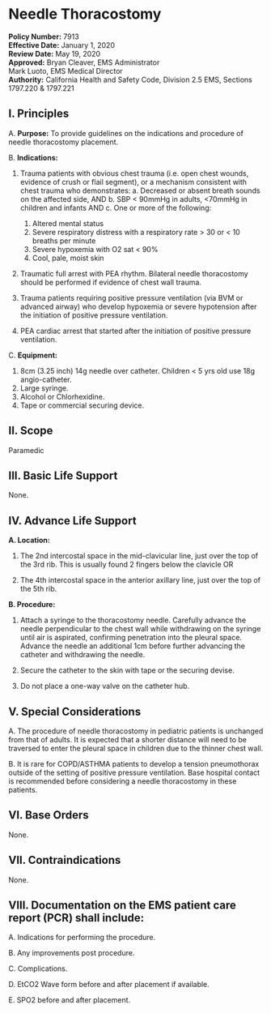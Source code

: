 # Needle Thoracostomy

**Policy Number:** 7913  
**Effective Date:** January 1, 2020  
**Review Date:** May 19, 2020  
**Approved:** Bryan Cleaver, EMS Administrator  
Mark Luoto, EMS Medical Director  
**Authority:** California Health and Safety Code, Division 2.5 EMS, Sections 1797.220 & 1797.221

## I. Principles

A. **Purpose:** To provide guidelines on the indications and procedure of needle thoracostomy placement.

B. **Indications:**

1. Trauma patients with obvious chest trauma (i.e. open chest wounds, evidence of crush or flail segment), or a mechanism consistent with chest trauma who demonstrates:
   a. Decreased or absent breath sounds on the affected side, AND
   b. SBP < 90mmHg in adults, <70mmHg in children and infants AND
   c. One or more of the following:
      1) Altered mental status
      2) Severe respiratory distress with a respiratory rate > 30 or < 10 breaths per minute
      3) Severe hypoxemia with O2 sat < 90%
      4) Cool, pale, moist skin

2. Traumatic full arrest with PEA rhythm. Bilateral needle thoracostomy should be performed if evidence of chest wall trauma.

3. Trauma patients requiring positive pressure ventilation (via BVM or advanced airway) who develop hypoxemia or severe hypotension after the initiation of positive pressure ventilation.

4. PEA cardiac arrest that started after the initiation of positive pressure ventilation.

C. **Equipment:**
1. 8cm (3.25 inch) 14g needle over catheter. Children < 5 yrs old use 18g angio-catheter.
2. Large syringe.
3. Alcohol or Chlorhexidine.
4. Tape or commercial securing device.

## II. Scope

Paramedic

## III. Basic Life Support

None.

## IV. Advance Life Support

**A. Location:**

1. The 2nd intercostal space in the mid-clavicular line, just over the top of the 3rd rib. This is usually found 2 fingers below the clavicle OR

2. The 4th intercostal space in the anterior axillary line, just over the top of the 5th rib.

**B. Procedure:**

1. Attach a syringe to the thoracostomy needle. Carefully advance the needle perpendicular to the chest wall while withdrawing on the syringe until air is aspirated, confirming penetration into the pleural space. Advance the needle an additional 1cm before further advancing the catheter and withdrawing the needle.

2. Secure the catheter to the skin with tape or the securing devise.

3. Do not place a one-way valve on the catheter hub.

## V. Special Considerations

A. The procedure of needle thoracostomy in pediatric patients is unchanged from that of adults. It is expected that a shorter distance will need to be traversed to enter the pleural space in children due to the thinner chest wall.

B. It is rare for COPD/ASTHMA patients to develop a tension pneumothorax outside of the setting of positive pressure ventilation. Base hospital contact is recommended before considering a needle thoracostomy in these patients.

## VI. Base Orders

None.

## VII. Contraindications

None.

## VIII. Documentation on the EMS patient care report (PCR) shall include:

A. Indications for performing the procedure.

B. Any improvements post procedure.

C. Complications.

D. EtCO2 Wave form before and after placement if available.

E. SPO2 before and after placement.

